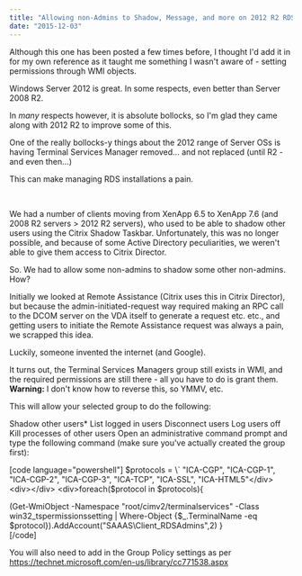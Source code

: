 ```yaml
---
title: "Allowing non-Admins to Shadow, Message, and more on 2012 R2 RDS..."
date: "2015-12-03"
---
```


Although this one has been posted a few times before, I thought I'd add it in for my own reference as it taught me something I wasn't aware of - setting permissions through WMI objects.

Windows Server 2012 is great. In some respects, even better than Server 2008 R2.

In _many_ respects however, it is absolute bollocks, so I'm glad they came along with 2012 R2 to improve some of this.

One of the really bollocks-y things about the 2012 range of Server OSs is having Terminal Services Manager removed... and not replaced (until R2 - and even then...)

This can make managing RDS installations a pain.

 

We had a number of clients moving from XenApp 6.5 to XenApp 7.6 (and 2008 R2 servers > 2012 R2 servers), who used to be able to shadow other users using the Citrix Shadow Taskbar. Unfortunately, this was no longer possible, and because of some Active Directory peculiarities, we weren't able to give them access to Citrix Director.

So. We had to allow some non-admins to shadow some other non-admins. How?

Initially we looked at Remote Assistance (Citrix uses this in Citrix Director), but because the admin-initiated-request way required making an RPC call to the DCOM server on the VDA itself to generate a request etc. etc., and getting users to initiate the Remote Assistance request was always a pain, we scrapped this idea.

Luckily, someone invented the internet (and Google).

It turns out, the Terminal Services Managers group still exists in WMI, and the required permissions are still there - all you have to do is grant them. **Warning:** I don't know how to reverse this, so YMMV, etc.

This will allow your selected group to do the following:

Shadow other users\* List logged in users Disconnect users Log users off Kill processes of other users Open an administrative command prompt and type the following command (make sure you've actually created the group first):

\[code language="powershell"\] $protocols = \` "ICA-CGP", "ICA-CGP-1", "ICA-CGP-2", "ICA-CGP-3", "ICA-TCP", "ICA-SSL", "ICA-HTML5"</div> <div></div> <div>foreach($protocol in $protocols){</div> <div>(Get-WmiObject -Namespace "root/cimv2/terminalservices" -Class win32\_tspermissionssetting | Where-Object {$\_.TerminalName -eq $protocol}).AddAccount("SAAAS\\Client\_RDSAdmins",2) }</div> <div>\[/code\]

You will also need to add in the Group Policy settings as per https://technet.microsoft.com/en-us/library/cc771538.aspx
